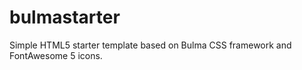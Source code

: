 # bulmastarter
Simple HTML5 starter template based on Bulma CSS framework and FontAwesome 5 icons. 
